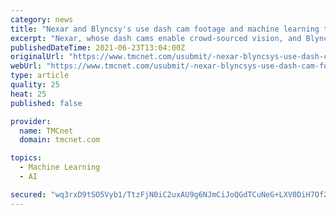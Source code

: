 ```yaml
---
category: news
title: "Nexar and Blyncsy's use dash cam footage and machine learning to improve road maintenance"
excerpt: "Nexar, whose dash cams enable crowd-sourced vision, and Blyncsy, a movement and data intelligence company, announced a partnership to collect data on America's 4.1 million miles of public highway and provide actionable insights to the state and local governments that maintain them."
publishedDateTime: 2021-06-23T13:04:00Z
originalUrl: "https://www.tmcnet.com/usubmit/-nexar-blyncsys-use-dash-cam-footage-machine-learning-/2021/06/23/9396204.htm"
webUrl: "https://www.tmcnet.com/usubmit/-nexar-blyncsys-use-dash-cam-footage-machine-learning-/2021/06/23/9396204.htm"
type: article
quality: 25
heat: 25
published: false

provider:
  name: TMCnet
  domain: tmcnet.com

topics:
  - Machine Learning
  - AI

secured: "wq3rxD9tSO5Vyb1/TtzFjN0iC2uxAU9g6NJmCiJoQGdTCuNeG+LXV0DiH7Of2pNVkdl+iw9VeITfrVAExq/GFzYDMp83Gq+AsHODnJmdsxHMoQWmiUJ/KGq7gRvtbWWIO6LXyNnywEPUTvNu3hfiKU23CxtWCix1hEyb94VKC/wqexNHNmCO+2D79391vFnwek6vNeOgTTcRtkpGOeGtrHNm98V5K4yMC5OEndBorMtSJ+6vZmeMFY8QYxqky2ESOnaQqSHDLGEdUOAPvRIp//KaD2iAwwCo076FHGO10Q3dL0z8EHrpC1hUnfANzS/w3WjkRPyWFmqHC1G75JI9Y2LjVWZsCwlDqsBQvwo1JgQ=;CleVAx2XJKzIW3cZlK1igA=="
---
```


